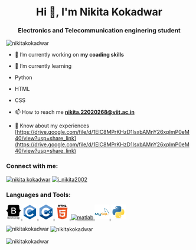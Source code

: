 <h1 align="center">Hi 👋, I'm Nikita Kokadwar</h1>
<h3 align="center"> Electronics and Telecommunication enginering student</h3>

<p align="left"> <img src="https://komarev.com/ghpvc/?username=nikitakokadwar&label=Profile%20views&color=0e75b6&style=flat" alt="nikitakokadwar" /> </p>

- 🔭 I’m currently working on **my coading skills**

- 🌱 I’m currently learning 
- Python
- HTML
- CSS


- 📫 How to reach me **nikita.22020268@viit.ac.in**

- 📄 Know about my experiences [https://drive.google.com/file/d/1ElC8MPrKHzD1IsxbAMnY26xpImP0eM40/view?usp=share_link](https://drive.google.com/file/d/1ElC8MPrKHzD1IsxbAMnY26xpImP0eM40/view?usp=share_link)

<h3 align="left">Connect with me:</h3>
<p align="left">
<a href="https://linkedin.com/in/nikita kokadwar" target="blank"><img align="center" src="https://raw.githubusercontent.com/rahuldkjain/github-profile-readme-generator/master/src/images/icons/Social/linked-in-alt.svg" alt="nikita kokadwar" height="30" width="40" /></a>
<a href="https://instagram.com/i_nikita2002" target="blank"><img align="center" src="https://raw.githubusercontent.com/rahuldkjain/github-profile-readme-generator/master/src/images/icons/Social/instagram.svg" alt="i_nikita2002" height="30" width="40" /></a>
</p>

<h3 align="left">Languages and Tools:</h3>
<p align="left"> <a href="https://getbootstrap.com" target="_blank" rel="noreferrer"> <img src="https://raw.githubusercontent.com/devicons/devicon/master/icons/bootstrap/bootstrap-plain-wordmark.svg" alt="bootstrap" width="40" height="40"/> </a> <a href="https://www.cprogramming.com/" target="_blank" rel="noreferrer"> <img src="https://raw.githubusercontent.com/devicons/devicon/master/icons/c/c-original.svg" alt="c" width="40" height="40"/> </a> <a href="https://www.w3schools.com/cpp/" target="_blank" rel="noreferrer"> <img src="https://raw.githubusercontent.com/devicons/devicon/master/icons/cplusplus/cplusplus-original.svg" alt="cplusplus" width="40" height="40"/> </a> <a href="https://www.w3.org/html/" target="_blank" rel="noreferrer"> <img src="https://raw.githubusercontent.com/devicons/devicon/master/icons/html5/html5-original-wordmark.svg" alt="html5" width="40" height="40"/> </a> <a href="https://www.mathworks.com/" target="_blank" rel="noreferrer"> <img src="https://upload.wikimedia.org/wikipedia/commons/2/21/Matlab_Logo.png" alt="matlab" width="40" height="40"/> </a> <a href="https://www.mysql.com/" target="_blank" rel="noreferrer"> <img src="https://raw.githubusercontent.com/devicons/devicon/master/icons/mysql/mysql-original-wordmark.svg" alt="mysql" width="40" height="40"/> </a> <a href="https://www.python.org" target="_blank" rel="noreferrer"> <img src="https://raw.githubusercontent.com/devicons/devicon/master/icons/python/python-original.svg" alt="python" width="40" height="40"/> </a> </p>

<p><img align="left" src="https://github-readme-stats.vercel.app/api/top-langs?username=nikitakokadwar&show_icons=true&locale=en&layout=compact" alt="nikitakokadwar" /></p>

<p>&nbsp;<img align="center" src="https://github-readme-stats.vercel.app/api?username=nikitakokadwar&show_icons=true&locale=en" alt="nikitakokadwar" /></p>

<p><img align="center" src="https://github-readme-streak-stats.herokuapp.com/?user=nikitakokadwar&" alt="nikitakokadwar" /></p>
